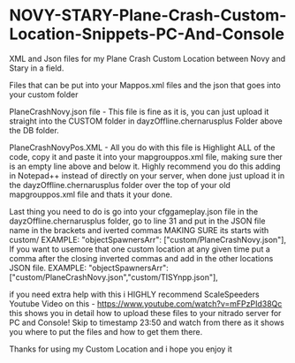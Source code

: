 # NOVY-STARY-Plane-Crash-Custom-Location-Snippets-PC-And-Console
XML and Json files for my Plane Crash Custom Location between Novy and Stary in a field.

Files that can be put into your Mappos.xml files and the json that goes into your custom folder

PlaneCrashNovy.json file - This file is fine as it is, you can just upload it straight into the CUSTOM folder in dayzOffline.chernarusplus Folder above the DB folder.

PlaneCrashNovyPos.XML - All you do with this file is Highlight ALL of the code, copy it and paste it into your mapgrouppos.xml file, making sure ther is an empty line above and below it. Highly recommend you do this adding in Notepad++ instead of directly on your server, when done just upload it in the dayzOffline.chernarusplus folder over the top of your old mapgrouppos.xml file and thats it your done.

Last thing you need to do is go into your cfggameplay.json file in the dayzOffline.chernarusplus folder, go to line 31 and put in the JSON file name in the brackets and iverted commas MAKING SURE its starts with custom/  EXAMPLE: "objectSpawnersArr": ["custom/PlaneCrashNovy.json"],
If you want to usemore that one custom location at any given time put a comma after the closing inverted commas and add in the other locations JSON file. EXAMPLE: "objectSpawnersArr": ["custom/PlaneCrashNovy.json","custom/TISYnpp.json"],

if you need extra help with this i HIGHLY recommend ScaleSpeeders Youtube Video on this - https://www.youtube.com/watch?v=mFPzPId38Qc this shows you in detail how to upload these files to your nitrado server for PC and Console! Skip to timestamp 23:50 and watch from there as it shows you where to put the files and how to get them there.

Thanks for using my Custom Location and i hope you enjoy it
